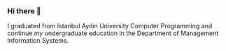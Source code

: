 ### Hi there 👋


I graduated from Istanbul Aydın University Computer Programming and continue my undergraduate education in the Department of Management Information Systems.


<!--
**Anilduz/anilduz** is a ✨ _special_ ✨ repository because its `README.md` (this file) appears on your GitHub profile.

If you have a talent, show it to everyone so that everyone knows who you are.

- 🔭 I’m currently working on ...
- 🌱 I’m currently learning ...
- 👯 I’m looking to collaborate on ...
- 🤔 I’m looking for help with ...
- 💬 Ask me about ...
- 📫 How to reach me: ...
- 😄 Pronouns: ...
- ⚡ Fun fact: ...
-->
